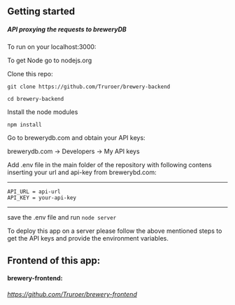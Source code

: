## Getting started

##### API proxying the requests to breweryDB

To run on your localhost:3000:

To get Node go to nodejs.org

Clone this repo:

`git clone https://github.com/Truroer/brewery-backend`

`cd brewery-backend`

Install the node modules

`npm install`

Go to brewerydb.com and obtain your API keys:

brewerydb.com -> Developers -> My API keys

Add .env file in the main folder of the repository with following contens inserting your url and api-key from brewerybd.com:

---

    API_URL = api-url
    API_KEY = your-api-key

---

save the .env file and run `node server`

To deploy this app on a server please follow the above mentioned steps to get the API keys and provide the environment variables.

## Frontend of this app:

#### brewery-frontend:

###### https://github.com/Truroer/brewery-frontend
